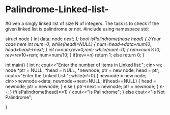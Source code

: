 # Palindrome-Linked-list-
#Given a singly linked list of size N of integers. The task is to check if the given linked list is palindrome or not.
#include <iostream>
using namespace std;

struct node
{
  int data;
  node *next;
};
bool isPalindrome(node *head)
    {
        //Your code here
        int num=0;
        while(head!=NULL)
        {
            num=head->data+num*10;
            head=head->next;
        }
        int n=num,rev=0,rem;
        while(num!=0)
        {
            rem=num%10;
            rev=rev*10+rem;
            num=num/10;
        }
        if(rev==n)
        return 1;
        else
        return 0;
    }

int main() {
  int n;
  cout<<"Enter the number of items in Linked list:";
  cin>>n;
  node *ptr = NULL, *head = NULL, *newnode;
  ptr = new node;
  head = ptr;
  cout<<"Enter the Linked List:";
  while(n!=0)
    {
    newnode = new node;
    cin>>newnode->data;
    newnode->next=NULL;
    if(head==NULL)
    {
      head = newnode;
      ptr = newnode;
    }
    else
    {
      ptr->next = newnode;
      ptr = newnode;
    }
    n--;
    }
  if(isPalindrome(head)==1)
  {
    cout<<"Is Palindrome";
  }
  else
    cout<<"Is Not Palindrome";
  
}
